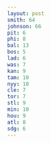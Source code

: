 ```yaml
---
layout: post
smith: 64
johnson: 66
pit: 6
phi: 8
bal: 13
bos: 5
lad: 6
was: 7
kan: 9
tam: 10
nyy: 10
cle: 7
tor: 7
stl: 9
min: 10
hou: 9
atl: 8
sdg: 6
---
```

